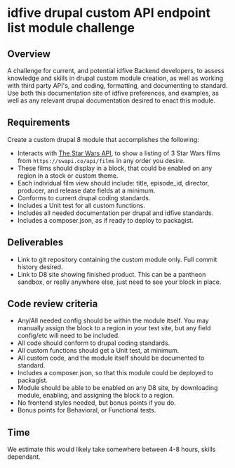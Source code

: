 # idfive drupal custom API endpoint list module challenge

## Overview

A challenge for current, and potential idfive Backend developers, to assess knowledge and skills in drupal custom module creation, as well as working with third party API's, and coding, formatting, and documenting to standard. Use both this documentation site of idfive preferences, and examples, as well as any relevant drupal documentation desired to enact this module.

## Requirements

Create a custom drupal 8 module that accomplishes the following:

- Interacts with [The Star Wars API](https://swapi.co/), to show a listing of 3 Star Wars films from `https://swapi.co/api/films` in any order you desire.
- These films should display in a block, that could be enabled on any region in a stock or custom theme.
- Each individual film view should include: title, episode_id, director, producer, and release date fields at a minimum.
- Conforms to current drupal coding standards.
- Includes a Unit test for all custom functions.
- Includes all needed documentation per drupal and idfive standards.
- Includes a composer.json, as if ready to deploy to packagist.

## Deliverables

- Link to git repository containing the custom module only. Full commit history desired.
- Link to D8 site showing finished product. This can be a pantheon sandbox, or really anywhere else, just need to see your block in place.

## Code review criteria

- Any/All needed config should be within the module itself. You may manually assign the block to a region in your test site, but any field config/etc will need to be included.
- All code should conform to drupal coding standards.
- All custom functions should get a Unit test, at minimum.
- All custom code, and the module itself should be documented to standard.
- Includes a composer.json, so that this module could be deployed to packagist.
- Module should be able to be enabled on any D8 site, by downloading module, enabling, and assigning the block to a region.
- No frontend styles needed, but bonus points if you do.
- Bonus points for Behavioral, or Functional tests.

## Time

We estimate this would likely take somewhere between 4-8 hours, skills dependant.
